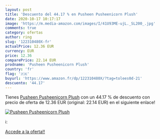 ```yaml
---
layout: post
title: 'Descuento del 44.17 % en Pusheen Pusheenicorn Plush'
date: 2020-10-17 10:17:17
image: 'https://m.media-amazon.com/images/I/41U93ME-ujL._SL200_.jpg'
comments: true
category: ofertas
author: ring
slug: '122310480X-fr'
actualPrice: 12.36 EUR
currency: EUR
price: 12.36
comparePrice: 22.14 EUR
prodname: 'Pusheen Pusheenicorn Plush'
country: 'fr'
flag: '🇫🇷'
buyurl: 'https://www.amazon.fr/dp/122310480X/?tag=tolees0d-21'
descuento: '44.17'
---
```


Tienes [Pusheen Pusheenicorn Plush](https://www.amazon.fr/dp/122310480X/?tag=tolees0d-21) con un 44.17 % de descuento con precio de oferta de 12.36 EUR (original: 22.14 EUR) en el siguiente enlace!

[![Pusheen Pusheenicorn Plush](https://m.media-amazon.com/images/I/41U93ME-ujL._SL200_.jpg)](https://www.amazon.fr/dp/122310480X/?tag=tolees0d-21)

ℹ️:


[Accede a la oferta!!](https://www.amazon.fr/dp/122310480X/?tag=tolees0d-21)
